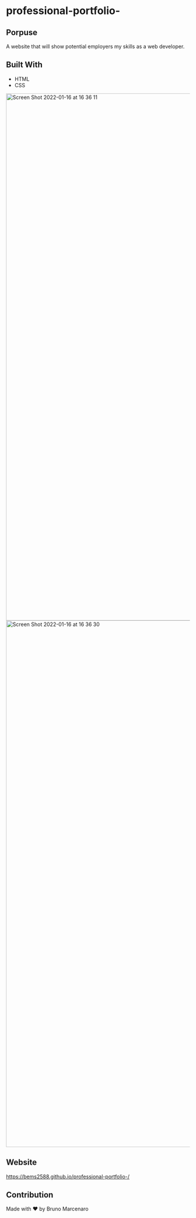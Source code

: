 # professional-portfolio-

## Porpuse
A website that will show potential employers my skills as a web developer.

## Built With
* HTML
* CSS


<img width="1440" alt="Screen Shot 2022-01-16 at 16 36 11" src="https://user-images.githubusercontent.com/90357022/149679066-5f06df0d-9ebf-40e2-a9bd-9ba010a1b2b8.png">

<img width="1439" alt="Screen Shot 2022-01-16 at 16 36 30" src="https://user-images.githubusercontent.com/90357022/149679068-36fabefa-8de3-4111-8158-c31210641960.png">


## Website
https://bems2588.github.io/professional-portfolio-/

## Contribution
Made with ❤️ by Bruno Marcenaro

